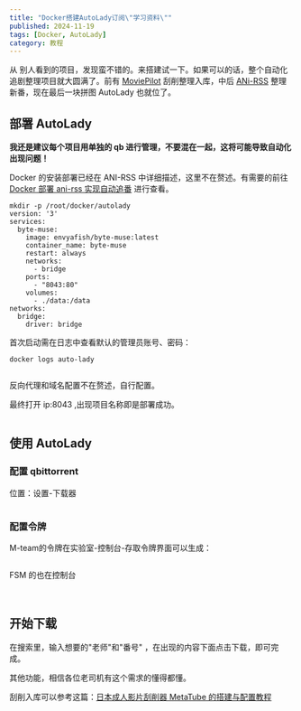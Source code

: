 ```yaml
---
title: "Docker搭建AutoLady订阅\"学习资料\""
published: 2024-11-19
tags: [Docker, AutoLady]
category: 教程
---
```


从 别人看到的项目，发现蛮不错的。来搭建试一下。如果可以的话，整个自动化追剧整理项目就大圆满了。前有 [MoviePilot](https://catcat.blog/docker-moviepilot.html) 刮削整理入库，中后 [ANi-RSS](https://catcat.blog/docker-ani-rss.html) 整理新番，现在最后一块拼图 AutoLady 也就位了。

## 部署 AutoLady

**我还是建议每个项目用单独的 qb 进行管理，不要混在一起，这将可能导致自动化出现问题！**

Docker 的安装部署已经在 ANI-RSS 中详细描述，这里不在赘述。有需要的前往 [Docker 部署 ani-rss 实现自动追番](https://catcat.blog/docker-ani-rss.html) 进行查看。

```shell
mkdir -p /root/docker/autolady
version: '3'
services:
  byte-muse:
    image: envyafish/byte-muse:latest
    container_name: byte-muse
    restart: always
    networks:
      - bridge
    ports:
      - "8043:80"
    volumes:
      - ./data:/data
networks:
  bridge:
    driver: bridge
```

首次启动需在日志中查看默认的管理员账号、密码：

```shell
docker logs auto-lady
```

<picture>
    <source srcset="https://s3.catcat.blog/images/2024/11/QQ_1731994688777.avif" type="image/avif">
    <source srcset="https://s3.catcat.blog/images/2024/11/QQ_1731994688777.webp" type="image/webp">
    <img src="https://s3.catcat.blog/images/2024/11/QQ_1731994688777.jpg" alt="" loading="lazy">
</picture>

反向代理和域名配置不在赘述，自行配置。

最终打开 ip:8043 ,出现项目名称即是部署成功。

<picture>
    <source srcset="https://s3.catcat.blog/images/2024/11/QQ_1731994724111.avif" type="image/avif">
    <source srcset="https://s3.catcat.blog/images/2024/11/QQ_1731994724111.webp" type="image/webp">
    <img src="https://s3.catcat.blog/images/2024/11/QQ_1731994724111.jpg" alt="" loading="lazy">
</picture>

## 使用 AutoLady

### 配置 qbittorrent

位置：设置-下载器

<picture>
    <source srcset="https://s3.catcat.blog/images/2024/11/QQ_1731994985625.avif" type="image/avif">
    <source srcset="https://s3.catcat.blog/images/2024/11/QQ_1731994985625.webp" type="image/webp">
    <img src="https://s3.catcat.blog/images/2024/11/QQ_1731994985625.jpg" alt="" loading="lazy">
</picture>

### 配置令牌

M-team的令牌在实验室-控制台-存取令牌界面可以生成：

<picture>
    <source srcset="https://s3.catcat.blog/images/2024/11/QQ_1731995312205.avif" type="image/avif">
    <source srcset="https://s3.catcat.blog/images/2024/11/QQ_1731995312205.webp" type="image/webp">
    <img src="https://s3.catcat.blog/images/2024/11/QQ_1731995312205.jpg" alt="" loading="lazy">
</picture>

FSM 的也在控制台

<picture>
    <source srcset="https://s3.catcat.blog/images/2024/11/QQ_1731995607564.avif" type="image/avif">
    <source srcset="https://s3.catcat.blog/images/2024/11/QQ_1731995607564.webp" type="image/webp">
    <img src="https://s3.catcat.blog/images/2024/11/QQ_1731995607564.jpg" alt="" loading="lazy">
</picture>

<picture>
    <source srcset="https://s3.catcat.blog/images/2024/11/QQ_1731995439104.avif" type="image/avif">
    <source srcset="https://s3.catcat.blog/images/2024/11/QQ_1731995439104.webp" type="image/webp">
    <img src="https://s3.catcat.blog/images/2024/11/QQ_1731995439104.jpg" alt="" loading="lazy">
</picture>

## 开始下载

在搜索里，输入想要的"老师"和"番号" ，在出现的内容下面点击下载，即可完成。

其他功能，相信各位老司机有这个需求的懂得都懂。

刮削入库可以参考这篇：[日本成人影片刮削器 MetaTube 的搭建与配置教程](https://catcat.blog/docker-metatube.html)

<picture>
    <source srcset="https://s3.catcat.blog/images/2024/11/QQ_1731996792278.avif" type="image/avif">
    <source srcset="https://s3.catcat.blog/images/2024/11/QQ_1731996792278.webp" type="image/webp">
    <img src="https://s3.catcat.blog/images/2024/11/QQ_1731996792278.jpg" alt="" loading="lazy">
</picture>
